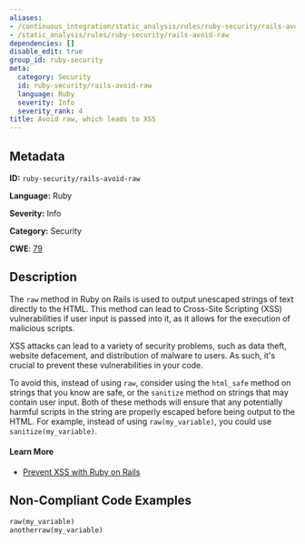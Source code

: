```yaml
---
aliases:
- /continuous_integration/static_analysis/rules/ruby-security/rails-avoid-raw
- /static_analysis/rules/ruby-security/rails-avoid-raw
dependencies: []
disable_edit: true
group_id: ruby-security
meta:
  category: Security
  id: ruby-security/rails-avoid-raw
  language: Ruby
  severity: Info
  severity_rank: 4
title: Avoid raw, which leads to XSS
---
```

<!--  SOURCED FROM https://github.com/DataDog/datadog-static-analyzer-rule-docs -->


## Metadata
**ID:** `ruby-security/rails-avoid-raw`

**Language:** Ruby

**Severity:** Info

**Category:** Security

**CWE**: [79](https://cwe.mitre.org/data/definitions/79.html)

## Description
The `raw` method in Ruby on Rails is used to output unescaped strings of text directly to the HTML. This method can lead to Cross-Site Scripting (XSS) vulnerabilities if user input is passed into it, as it allows for the execution of malicious scripts.

XSS attacks can lead to a variety of security problems, such as data theft, website defacement, and distribution of malware to users. As such, it's crucial to prevent these vulnerabilities in your code.

To avoid this, instead of using `raw`, consider using the `html_safe` method on strings that you know are safe, or the `sanitize` method on strings that may contain user input. Both of these methods will ensure that any potentially harmful scripts in the string are properly escaped before being output to the HTML. For example, instead of using `raw(my_variable)`, you could use `sanitize(my_variable)`.

#### Learn More

 - [Prevent XSS with Ruby on Rails](https://www.invicti.com/blog/web-security/preventing-xss-ruby-on-rails-web-applications/)

## Non-Compliant Code Examples
```ruby
raw(my_variable)
anotherraw(my_variable)
```
